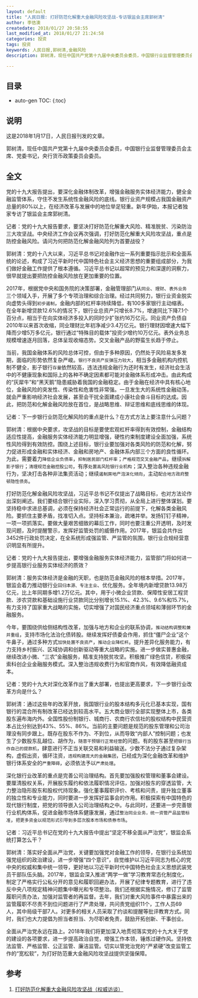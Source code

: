 ```yaml
---
layout: default
title: "人民日报: 打好防范化解重大金融风险攻坚战-专访银监会主席郭树清"
author: 李佶澳
createdate: 2018/01/27 20:58:55
last_modified_at: 2018/01/27 21:24:58
categories: 投资
tags: 投资
keywords: 人民日报,郭树清,金融风险
description: 郭树清，现任中国共产党第十九届中央委员会委员，中国银行业监督管理委员会主席、党委书记，央行货币政策委员会委员。

---
```


## 目录
* auto-gen TOC:
{:toc}

## 说明

这是2018年1月17日，人民日报刊发的文章。

郭树清，现任中国共产党第十九届中央委员会委员，中国银行业监督管理委员会主席、党委书记，央行货币政策委员会委员。

## 全文

党的十九大报告提出，要深化金融体制改革，增强金融服务实体经济能力，健全金融监管体系，守住不发生系统性金融风险的底线。银行业资产规模占我国金融资产总量的80%以上，在经济改革与发展中的地位举足轻重。新年伊始，本报记者独家专访了银监会主席郭树清。

记者：党的十九大报告要求，要坚决打好防范化解重大风险、精准脱贫、污染防治三大攻坚战。中央经济工作会议再次强调，打好防范化解重大风险攻坚战，重点是防控金融风险。请问为何把防范化解金融风险列为首要战役？

郭树清：党的十八大以来，习近平总书记对金融作出一系列重要指示批示和全面系统的论述，构成了习近平新时代中国特色社会主义经济思想的重要组成部分，为我们做好金融工作提供了根本遵循。习近平总书记以超常的预见力和深邃的洞察力，很早就提出要把防控金融风险放在更加重要的位置。

2017年，根据党中央和国务院的决策部署，金融管理部门从`同业`、`理财`、`表外业务`三个领域入手，开展了多个专项治理和综合治理。经过共同努力，银行业资金脱实向虚势头得到`初步遏制`，金融内部的杠杆率持续降低，有100多家银行主动缩表。在全年新增贷款12.6%的情况下，银行业总资产只增长8.7%，增速同比下降7.1个百分点，相当于在向实体经济多投入的同时少扩张约16万亿元。同业资产负债自2010年以来首次收缩，同业理财比年初净减少3.4万亿元。银行理财因增速大幅下降而少增5万多亿元，银行通过“特殊目的载体”投资少增约10万亿元。表外业务总规模增速逐月回落，总体呈现收缩态势。交叉金融产品的野蛮生长趋于停止。

当前，我国金融体系的风险总体可控，但由于多种原因，仍然处于风险易发多发期，面临的形势依然复杂严峻。`银行不良资产反弹压力较大`，相当多金融机构内控机制不健全，影子银行`存量`依然较高，违法违规金融行为还时有发生，经济社会生活中的不健康现象和国际上的各种不确定因素都可能对金融体系形成冲击。由此构成的“灰犀牛”和“黑天鹅”隐患威胁着我国的金融稳定。由于金融在经济中具有核心地位，金融风险的突发性、传染性和危害性非常强。一旦发生大的系统性金融动荡，就会严重影响经济社会发展，甚至会干扰全面建成小康社会奋斗目标的达成。因此，把防范和化解金融风险放在首位，是战略思维、辩证思维和底线思维的体现。

记者：下一步银行业防范化解风险的重点是什么？在方式方法上要注意什么问题？

郭树清：根据中央要求，攻坚战的目标是要使宏观杠杆率得到有效控制，金融结构适应性提高，金融服务实体经济能力明显增强，硬性约束制度建设全面加强，系统性风险得到有效防控。围绕上述目标，银行业要加强对各类风险的防范和化解，努力促进形成金融和实体经济、金融和房地产、金融体系内部三个方面的良性循环。为此，需要着力`降低企业负债率`，`抑制居民部门杠杆率`；`严格规范交叉金融产品`，继续`拆解影子银行`；`清理规范金融控股公司`，有序`处置高风险银行业机构`；深入整治各种违规金融行为，坚决打击各种非法集资活动；继续`遏制房地产泡沫化倾向`，主动`配合地方政府整顿隐性债务`。

打好防范化解金融风险攻坚战，习近平总书记不仅提出了战略目标，也对方法论作出深刻阐述。我们要结合银行业实际，深入学习贯彻，从全局上进行整体谋划。要坚持稳中求进总基调，必须在保持经济社会正常运行的前提下，化解各类金融风险。要抓住主要矛盾，找准切入点。坚持标本兼治，疏堵并举。发扬钉钉子精神，一项一项抓落实。要做大量艰苦细致的幕后工作，同时也要注重公开透明，及时发现问题，及时提醒警示，发挥好监管处罚的威慑作用。2017年，银监会共作出3452件行政处罚决定，在全系统形成强监管、严监管的氛围，银行业合规经营意识明显有所提升。

记者：党的十九大报告提出，要增强金融服务实体经济能力，监管部门将如何进一步提高银行业服务实体经济的质效？

郭树清：服务实体经济是金融的天职，也是防范金融风险的根本举措。2017年，银监会着力推动银行业`回归本源、专注主业`、优化服务。全年境内新增贷款13.98万亿元，比上年同期多增1.2万亿元。其中，用于小微企业贷款、保障性安居工程贷款、涉农贷款和基础设施行业贷款同比分别增长15.1%、42.3%、9.6%和15.7%，有力支持了国家重大战略的实施，切实增强了对国民经济重点领域和薄弱环节的金融服务。

今年，要围绕供给侧结构性改革，加强与地方和企业的联系协调，`推动结构调整和兼并重组`，支持市场化法治化债转股。继续发挥好债委会作用，抓住“僵尸企业”这个牛鼻子，通过多种方式`加快处置不良资产`，`推动企业降杠杆`。提升差异化服务能力，有力支持乡村振兴、区域协调和创新驱动等重大战略的实施。进一步做实普惠金融，继续改进小微、“三农”金融服务，精准支持脱贫攻坚。积极推广绿色信贷，积极探索科创企业金融服务模式。深入整治违规收费行为和官商作风，有效降低融资成本。

记者：党的十九大对深化改革作出了重大部署，也提出更高要求，下一步银行业改革方向是什么？

郭树清：通过这些年的改革开放，我国银行业的股本结构多元化已基本实现，国有银行的混合所有制改革已经达到较高水平。五大商业银行全部实现整体上市，各类股东遍布海内外。全国性股份制银行、城商行、农商行农信社的股权结构中民营资本占比分别达到43%、55%、86%。当前的主要问题是规范的股东管理和公司治理没有同步跟上。既存在股东不作为、不到位，从而导致“内部人”控制问题；也发生了少数股东乱越位、胡作为，`随意干预银行正常经营`的问题。有的股东甚至`把银行当作自己的提款机`，肆意进行不正当关联交易和利益输送。少数不法分子通过复杂架构，虚假出资，循环注资，`违规构建庞大的金融集团`，已经成为深化金融改革和维护银行体系安全的`严重障碍`，必须依法予以`严肃处理`。

深化银行业改革的重点是完善公司治理结构。首先要加强股权管理和董事会建设。要厘清股权关系，开展股东履约和依法履职情况评估，加强对股东的穿透监管，大力整治隐形股东和股权代持现象。强化董事履职评价、考核和问责，提升独立董事的独立性和专业能力，同时要进一步发挥好监事会的作用。积极探索有中国特色的现代银行制度，把党的领导嵌入公司治理结构之中。与此同时，还要进一步完善银行业机构体系，促进金融市场体系健康发展，通过`整治同业业务，统一资管产品监管标准`，`把更多资金以规范形式引导到多层次股本市场和债券市场`。

记者：习近平总书记在党的十九大报告中提出“坚定不移全面从严治党”，银监会系统打算怎么干？

郭树清：落实好全面从严治党，关键要加强党对金融工作的领导，在银行业系统加强党组织的政治建设，进一步增强“四个意识”，自觉维护以习近平同志为核心的党中央的权威和集中统一领导，更好地以习近平新时代中国特色社会主义思想武装党员干部队伍头脑。2017年，银监会深入推进“两学一做”学习教育常态化制度化，制定了严格实行公私分开的意见和履职回避办法，开展了纪律专题教育，进行了违反中央八项规定精神问题集中曝光和专项整治。我们还根据实施情况，修订了监管履职问责办法，加强对监管者的再监督。去年，我们对重大风险事件中暴露出来的监管履职不尽责不到位问题进行了严肃处理，共问责党组织11个，工作人员69人，其中局级干部7人。对更多的相关人员采取了约谈和提醒等批评教育方式。同时，我们也大力提倡为担当者担当、为尽职者免责，鼓励开拓创新、干事创业。

全面从严治党永远在路上。2018年我们将更加深入地贯彻落实党的十九大关于党的建设的各项要求，进一步提高政治自觉，增强工作本领，锤炼过硬作风。坚持依法监管、严格监管、公正监管、廉洁监管。切实以管党治党的“严紧硬”改变监管工作的“宽松软”，为打好防范重大金融风险攻坚战提供坚强保障。

## 参考

1. [打好防范化解重大金融风险攻坚战（权威访谈）][1]

[1]: http://politics.people.com.cn/n1/2018/0117/c1001-29768826.html "打好防范化解重大金融风险攻坚战（权威访谈）" 

